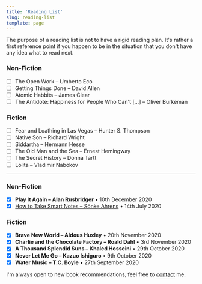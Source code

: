 ```yaml
---
title: 'Reading List'
slug: reading-list
template: page
---
```


The purpose of a reading list is not to have a rigid reading plan.
It's rather a first reference point if you happen to be in the situation that you don't have any idea what to read
next.

### Non-Fiction

- [ ] The Open Work – Umberto Eco
- [ ] Getting Things Done – David Allen
- [ ] Atomic Habbits – James Clear
- [ ] The Antidote: Happiness for People Who Can't [...] – Oliver Burkeman

### Fiction

- [ ] Fear and Loathing in Las Vegas – Hunter S. Thompson
- [ ] Native Son – Richard Wright
- [ ] Siddartha – Hermann Hesse
- [ ] The Old Man and the Sea – Ernest Hemingway
- [ ] The Secret History – Donna Tartt
- [ ] Lolita – Vladimir Nabokov

---

### Non-Fiction

- [x] **Play It Again – Alan Rusbridger** • 10th December 2020
- [x] [How to Take Smart Notes – Sönke Ahrens](/how-to-take-smart-notes-live) • 14th July 2020

### Fiction

- [x] **Brave New World – Aldous Huxley** • 20th November 2020
- [x] **Charlie and the Chocolate Factory – Roald Dahl** • 3rd November 2020
- [x] **A Thousand Splendid Suns – Khaled Hosseini** • 29th October 2020
- [x] **Never Let Me Go – Kazuo Ishiguro** • 9th October 2020
- [x] **Water Music – T.C. Boyle** • 27th September 2020

I'm always open to new book recommendations, feel free to [contact](/contact/) me.
